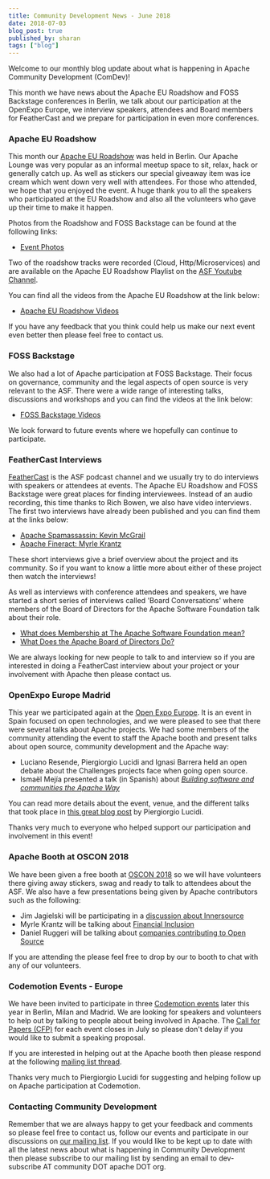 ```yaml
---
title: Community Development News - June 2018
date: 2018-07-03
blog_post: true
published_by: sharan
tags: ["blog"]
---
```


Welcome to our monthly blog update about what is happening in Apache Community Development (ComDev)!

This month we have news about the Apache EU Roadshow and FOSS Backstage conferences in Berlin, we talk about our
participation at the OpenExpo Europe, we interview speakers, attendees and Board members for FeatherCast and we prepare
for participation in even more conferences.

### Apache EU Roadshow

This month our [Apache EU Roadshow](https://s.apache.org/rvjm) was held in Berlin. Our Apache Lounge was very popular as
an informal meetup space to sit, relax, hack or generally catch up. As well as stickers our special giveaway item was
ice cream which went down very well with attendees. For those who attended, we hope that you enjoyed the event. A huge
thank you to all the speakers who participated at the EU Roadshow and also all the volunteers who gave up their time to
make it happen.

Photos from the Roadshow and FOSS Backstage can be found at the following links:

* [Event Photos](https://s.apache.org/Gwl4)

Two of the roadshow tracks were recorded (Cloud, Http/Microservices) and are available on the Apache EU Roadshow
Playlist on the [ASF Youtube Channel](https://s.apache.org/AGvP).

You can find all the videos from the Apache EU Roadshow at the link below:

* [Apache EU Roadshow Videos](https://s.apache.org/fEmT)

If you have any feedback that you think could help us make our next event even better then please feel free to contact
us.

### FOSS Backstage

We also had a lot of Apache participation at FOSS Backstage. Their focus on governance, community and the legal aspects
of open source is very relevant to the ASF. There were a wide range of interesting talks, discussions and workshops and
you can find the videos at the link below:

* [FOSS Backstage Videos](https://s.apache.org/ag06)

We look forward to future events where we hopefully can continue to participate.

### FeatherCast Interviews

[FeatherCast](https://feathercast.apache.org/) is the ASF podcast channel and we usually try to do interviews with
speakers or attendees at events. The Apache EU Roadshow and FOSS Backstage were great places for finding interviewees.
Instead of an audio recording, this time thanks to Rich Bowen, we also have video interviews. The first two interviews
have already been published and you can find them at the links below:

* [Apache Spamassassin: Kevin McGrail](https://s.apache.org/VVk2)
* [Apache Fineract: Myrle Krantz](https://s.apache.org/IGz8)

These short interviews give a brief overview about the project and its community. So if you want to know a little more
about either of these project then watch the interviews!

As well as interviews with conference attendees and speakers, we have started a short series of interviews called 'Board
Conversations' where members of the Board of Directors for the Apache Software Foundation talk about their role.

* [What does Membership at The Apache Software Foundation mean?](https://s.apache.org/Y6QW)
* [What Does the Apache Board of Directors Do?](https://s.apache.org/VDrA)

We are always looking for new people to talk to and interview so if you are interested in doing a FeatherCast interview
about your project or your involvement with Apache then please contact us.

### OpenExpo Europe Madrid

This year we participated again at the [Open Expo Europe](https://openexpoeurope.com/). It is an event in Spain focused
on open technologies, and we were pleased to see that there were several talks about Apache projects. We had some
members of the community attending the event to staff the Apache booth and present talks about open source, community
development and the Apache way:

* Luciano Resende, Piergiorgio Lucidi and Ignasi Barrera held an open debate about the Challenges projects face when going open source.
* Ismaël Mejía presented a talk (in Spanish) about [_Building software and communities the Apache Way_](https://docs.google.com/presentation/d/1fwJzargPNaC937ftGBfndV14Y4cOG11YrGfkbQTD_wU)

You can read more details about the event, venue, and the different talks that took place
in [this great blog post](https://www.open4dev.com/journal/2018/6/7/apache-members-at-openexpo-europe-2018-wrap-up) by
Piergiorgio Lucidi.

Thanks very much to everyone who helped support our participation and involvement in this event!

### Apache Booth at OSCON 2018

We have been given a free booth at [OSCON 2018](https://s.apache.org/3l1g) so we will have volunteers there giving away
stickers, swag and ready to talk to attendees about the ASF. We also have a few presentations being given by Apache
contributors such as the following:

* Jim Jagielski will be participating in a [discussion about Innersource](https://s.apache.org/8yCB)
* Myrle Krantz will be talking about [Financial Inclusion](https://s.apache.org/wdQ1)
* Daniel Ruggeri will be talking about [companies contributing to Open Source](https://s.apache.org/zCJ3) 

If you are attending the please feel free to drop by our to booth to chat with any of our volunteers.

### Codemotion Events - Europe

We have been invited to participate in three [Codemotion events](https://codemotionworld.com/) later this year in
Berlin, Milan and Madrid. We are looking for speakers and volunteers to help out by talking to people about being
involved in Apache. The [Call for Papers (CFP)](https://s.apache.org/Gmkv) for each event closes in July so please don't
delay if you would like to submit a speaking proposal.

If you are interested in helping out at the Apache booth then please respond at the
following [mailing list thread](https://s.apache.org/dkP3).

Thanks very much to Piergiorgio Lucidi for suggesting and helping follow up on Apache participation at Codemotion.

### Contacting Community Development

Remember that we are always happy to get your feedback and comments so please feel free to contact us, follow our events
and participate in our discussions on [our mailing list](https://s.apache.org/qdrd). If you would like to be kept up to
date with all the latest news about what is happening in Community Development then please subscribe to our mailing list
by sending an email to dev-subscribe AT community DOT apache DOT org.
